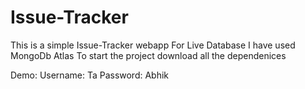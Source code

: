 ﻿# Issue-Tracker
This is a simple Issue-Tracker webapp
For Live Database I have used MongoDb Atlas
To start the project download all the dependenices

Demo:
Username: Ta
Password: Abhik
